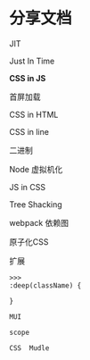 # 分享文档



JIT

Just  In  Time



**CSS in JS**

首屏加载

CSS in HTML

CSS in line

二进制

Node   虚拟机化

JS in CSS



Tree Shacking



webpack  依赖图  



原子化CSS



扩展



```
>>>
:deep(className) {

}

MUI

scope

CSS  Mudle
```

